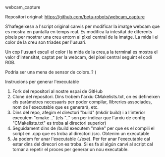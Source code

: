 webcam_capture

Repositori original: https://github.com/beta-robots/webcam_capture

S'hafegeixesn a l'script original canvis per modificar la imatge webcam que es mostra en pantalla en temps real. Es modifica la intesitat de diferents pixels per mostrar una creu entorn al pìxel central de la imatge. La mida i el color de la creu son triades per l'usuari.

Un cop l'usuari escull el color i la mida de la creu,a la terminal es mostra el valor d'intensitat, captat per la webcam, del píxel central seguint el codi RGB. 

Podria ser una mena de sensor de colors..? (



Instrucions per generar l'executable

1. Fork del repositori al nostre espai de GitHub
2. Clone del repositori. Dins trobem l'arxiu CMakelists.txt, on es defineixen els paràmetres necesaaris per poder compilar, llibreries associades, nom de l'executable que es generarà, etc.
3. Dins del repo, afegim el directori "build" (mkdir build) i a l'interior executem "cmake .." (els ".." son per indicar que l'arxiu de config "CMakelists.txt" es troba al directori superior)
4. Seguidament dins de /build executem "make" per que es el compili el script en .cpp que es troba al directori /src. Obtenim un executable
5. Ja podem fer anar l'executable (./exe). Per fer anar l'executable cal estar dins del direcori on es troba. Si es fa al algún canvi al script cal tornar a repetir el proces per generar un nou executable.

